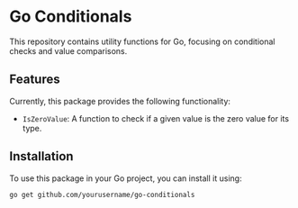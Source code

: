# Go Conditionals

This repository contains utility functions for Go, focusing on conditional checks and value comparisons.

## Features

Currently, this package provides the following functionality:

- `IsZeroValue`: A function to check if a given value is the zero value for its type.

## Installation

To use this package in your Go project, you can install it using:

```bash
go get github.com/yourusername/go-conditionals

